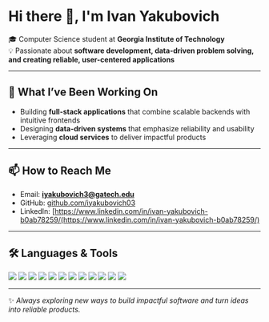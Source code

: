 # Hi there 👋, I'm Ivan Yakubovich  

🎓 Computer Science student at **Georgia Institute of Technology**  
💡 Passionate about **software development, data-driven problem solving, and creating reliable, user-centered applications**  

---

## 🔭 What I’ve Been Working On  
- Building **full-stack applications** that combine scalable backends with intuitive frontends  
- Designing **data-driven systems** that emphasize reliability and usability  
- Leveraging **cloud services** to deliver impactful products  

---

## 📫 How to Reach Me  
- Email: **iyakubovich3@gatech.edu**  
- GitHub: [github.com/iyakubovich03](https://github.com/iyakubovich03)  
- LinkedIn: [https://www.linkedin.com/in/ivan-yakubovich-b0ab78259/(https://www.linkedin.com/in/ivan-yakubovich-b0ab78259/)
---

## 🛠️ Languages & Tools  

<p align="left">
  <img src="https://img.shields.io/badge/Python-3776AB?style=for-the-badge&logo=python&logoColor=white" />
  <img src="https://img.shields.io/badge/Java-007396?style=for-the-badge&logo=java&logoColor=white" />
  <img src="https://img.shields.io/badge/JavaScript-F7DF1E?style=for-the-badge&logo=javascript&logoColor=black" />
  <img src="https://img.shields.io/badge/SQL-336791?style=for-the-badge&logo=postgresql&logoColor=white" />
  <img src="https://img.shields.io/badge/HTML5-E34F26?style=for-the-badge&logo=html5&logoColor=white" />
  <img src="https://img.shields.io/badge/CSS3-1572B6?style=for-the-badge&logo=css3&logoColor=white" />
  <img src="https://img.shields.io/badge/MATLAB-0076A8?style=for-the-badge&logo=Mathworks&logoColor=white" />
  <img src="https://img.shields.io/badge/Django-092E20?style=for-the-badge&logo=django&logoColor=white" />
  <img src="https://img.shields.io/badge/React-20232A?style=for-the-badge&logo=react&logoColor=61DAFB" />
  <img src="https://img.shields.io/badge/AWS-232F3E?style=for-the-badge&logo=amazon-aws&logoColor=white" />
  <img src="https://img.shields.io/badge/Linux-FCC624?style=for-the-badge&logo=linux&logoColor=black" />
  <img src="https://img.shields.io/badge/Git-F05032?style=for-the-badge&logo=git&logoColor=white" />
</p>

---

✨ _Always exploring new ways to build impactful software and turn ideas into reliable products._  
